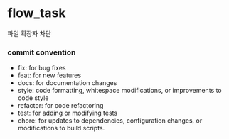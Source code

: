 # flow_task

파일 확장자 차단

### commit convention

- fix: for bug fixes<br>
- feat: for new features<br>
- docs: for documentation changes<br>
- style: code formatting, whitespace modifications, or improvements to code style<br>
- refactor: for code refactoring<br>
- test: for adding or modifying tests<br>
- chore: for updates to dependencies, configuration changes, or modifications to build scripts.
